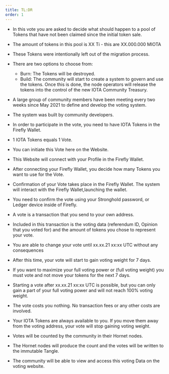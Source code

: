 ```yaml
---
title: TL:DR
order: 1
---
```


- In this vote you are asked to decide what should happen to a pool of Tokens that have not been claimed since the initial token sale.
- The amount of tokens in this pool is XX Ti - this are XX.000.000 MIOTA
- These Tokens were intentionally left out of the migration process.

- There are two options to choose from:
   - Burn: 
   The Tokens will be destroyed.
   - Build:
    The community will start to create a system to govern and use the tokens. Once this is done, the node operators will release the tokens into the control of the new IOTA Community Treasury.
- A large group of community members have been meeting every two weeks since May 2021 to define and develop the voting system.
- The system was built by community developers.
- In order to participate in the vote, you need to have IOTA Tokens in the Firefly Wallet.
- 1 IOTA Tokens equals 1 Vote.
- You can initiate this Vote here on the Website.
- This Website will connect with your Profile in the Firefly Wallet.
- After connecting your Firefly Wallet, you decide how many Tokens you want to use for the Vote.
- Confirmation of your Vote takes place in the Firefly Wallet. The system will interact with the Firefly Wallet,launching the wallet.
-  You need to confirm the vote using your Stronghold password, or Ledger device inside of Firefly.
- A vote is a transaction that you send to your own address.
- Included in this transaction is the voting data (referendum ID, Opinion that you voted for) and the amount of tokens you chose to represent your vote.
- You are able to change your vote until xx.xx.21 xx:xx UTC without any consequences
- After this time, your vote will start to gain voting weight for 7 days.
- If you want to maximize your full voting power or (full voting weight) you must vote and not move your tokens for the next 7 days.
- Starting a vote after xx.xx.21 xx:xx UTC is possible, but you can only gain a part of your full voting power and will not reach 100% voting weight.
- The vote costs you nothing. No transaction fees or any other costs are involved.
- Your IOTA Tokens are always available to you. If you move them away from the voting address, your vote will stop gaining voting weight.
- Votes will be counted by the community in their Hornet nodes.
- The Hornet nodes will produce the count and the votes will be written to the immutable Tangle.
-  The community will be able to view and access this voting Data on the voting website.